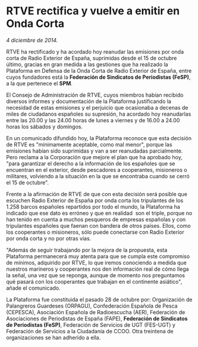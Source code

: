 # RTVE rectifica y vuelve a emitir en Onda Corta

*4 diciembre de 2014.*

RTVE ha rectificado y ha acordado hoy reanudar las emisiones por onda corta de Radio Exterior de España, suprimidas desde el 15 de octubre último, gracias en gran medida a las gestiones que ha realizado la Plataforma en Defensa de la Onda Corta de Radio Exterior de España, entre cuyos fundadores está la **Federación de Sindicatos de Periodistas (FeSP)**, a la que pertenece el **SPM**.

El Consejo de Administración de RTVE, cuyos miembros habían recibido diversos informes y documentación de la Plataforma justificando la necesidad de estas emisiones y el perjuicio que ocasionaba a decenas de miles de ciudadanos españoles su supresión, ha acordado hoy reanudarlas entre las 20.00 y las 24.00 horas de lunes a viernes y de 16.00 a 24.00 horas los sábados y domingos.

En un comunicado difundido hoy, la Plataforma reconoce que esta decisión de RTVE es "mínimamente aceptable, como mal menor", porque las emisiones habían sido suprimidas y van a ser reanudadas parcialmente. Pero reclama a la Corporación que mejore el plan que ha aprobado hoy, "para garantizar el derecho a la información de los españoles que se encuentran en el exterior, desde pescadores a cooperantes, misioneros o militares, volviendo a la situación en la que se encontraba cuando se cerró el 15 de octubre".

Frente a la afirmación de RTVE de que con esta decisión será posible que escuchen Radio Exterior de España por onda corta los tripulantes de los 1.258 barcos españoles repartidos por todo el mundo, la Plataforma ha indicado que ese dato es erróneo y que en realidad  son el triple, porque no han tenido en cuenta a muchos pesqueros de empresas españolas y con tripulantes españoles que faenan con bandera de otros países. Ellos, como los cooperantes o misioneros, sólo puede conectarse con Radio Exterior por onda corta y no por otras vías.

"Además de seguir trabajando por la mejora de la propuesta, esta Plataforma permanecerá muy atenta para que se cumpla este compromiso de mínimos, adquirido por RTVE, lo que iremos conociendo a medida que nuestros marineros y cooperantes nos den información real de cómo llega la señal, una vez que se reponga, aunque de momento nos preguntamos qué pasará con los cooperantes que trabajan en el continente asiático", añade el comunicado.

La Plataforma fue constituida el pasado 28 de octubre por: Organización de Palangreros Guardeses (ORPAGU), Confederación Española de Pesca (CEPESCA), Asociación Española de Radioescucha (AER), Federación de Asociaciones de Periodistas de España (FAPE), **Federación de Sindicatos de Periodistas (FeSP)**, Federación de Servicios de UGT (FES-UGT) y Federación de Servicios a la Ciudadanía de CCOO. Otra treintena de organizaciones se han adherido a ella.
